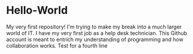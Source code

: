 # Hello-World
My very first repository!
I'm trying to make my break into a much larger world of IT. I have my very first job as a help desk technician. This Github account is meant to entrich my understanding of programming and how collaboration works.
Test for a fourth line

